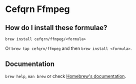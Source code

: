 # Cefqrn Ffmpeg

## How do I install these formulae?

`brew install cefqrn/ffmpeg/<formula>`

Or `brew tap cefqrn/ffmpeg` and then `brew install <formula>`.

## Documentation

`brew help`, `man brew` or check [Homebrew's documentation](https://docs.brew.sh).
